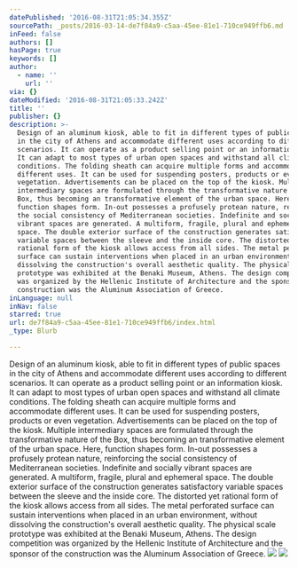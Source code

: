 ```yaml
---
datePublished: '2016-08-31T21:05:34.355Z'
sourcePath: _posts/2016-03-14-de7f84a9-c5aa-45ee-81e1-710ce949ffb6.md
inFeed: false
authors: []
hasPage: true
keywords: []
author:
  - name: ''
    url: ''
via: {}
dateModified: '2016-08-31T21:05:33.242Z'
title: ''
publisher: {}
description: >-
  Design of an aluminum kiosk, able to fit in different types of public spaces
  in the city of Athens and accommodate different uses according to different
  scenarios. It can operate as a product selling point or an information kiosk.
  It can adapt to most types of urban open spaces and withstand all climate
  conditions. The folding sheath can acquire multiple forms and accommodate
  different uses. It can be used for suspending posters, products or even
  vegetation. Advertisements can be placed on the top of the kiosk. Multiple
  intermediary spaces are formulated through the transformative nature of the
  Box, thus becoming an transformative element of the urban space. Here,
  function shapes form. In-out possesses a profusely protean nature, reinforcing
  the social consistency of Mediterranean societies. Indefinite and socially
  vibrant spaces are generated. A multiform, fragile, plural and ephemeral
  space. The double exterior surface of the construction generates satisfactory
  variable spaces between the sleeve and the inside core. The distorted yet
  rational form of the kiosk allows access from all sides. The metal perforated
  surface can sustain interventions when placed in an urban environment, without
  dissolving the construction's overall aesthetic quality. The physical scale
  prototype was exhibited at the Benaki Museum, Athens. The design competition
  was organized by the Hellenic Institute of Architecture and the sponsor of the
  construction was the Aluminum Association of Greece.
inLanguage: null
inNav: false
starred: true
url: de7f84a9-c5aa-45ee-81e1-710ce949ffb6/index.html
_type: Blurb

---
```

Design of an aluminum kiosk, able to fit in different types of public spaces in the city of Athens and accommodate different uses according to different scenarios. It can operate as a product selling point or an information kiosk. It can adapt to most types of urban open spaces and withstand all climate conditions. The folding sheath can acquire multiple forms and accommodate different uses. It can be used for suspending posters, products or even vegetation. Advertisements can be placed on the top of the kiosk. Multiple intermediary spaces are formulated through the transformative nature of the Box, thus becoming an transformative element of the urban space. Here, function shapes form. In-out possesses a profusely protean nature, reinforcing the social consistency of Mediterranean societies. Indefinite and socially vibrant spaces are generated. A multiform, fragile, plural and ephemeral space. The double exterior surface of the construction generates satisfactory variable spaces between the sleeve and the inside core. The distorted yet rational form of the kiosk allows access from all sides. The metal perforated surface can sustain interventions when placed in an urban environment, without dissolving the construction's overall aesthetic quality. The physical scale prototype was exhibited at the Benaki Museum, Athens. The design competition was organized by the Hellenic Institute of Architecture and the sponsor of the construction was the Aluminum Association of Greece.
![](https://s3-us-west-2.amazonaws.com/the-grid-img/p/b0f508cd72d5b16817ca1afa206f7bb0f3b40754.jpg)
![](https://s3-us-west-2.amazonaws.com/the-grid-img/p/78e9522f9a809a45d5b7b5c6dea71da4f5a2bd03.jpg)